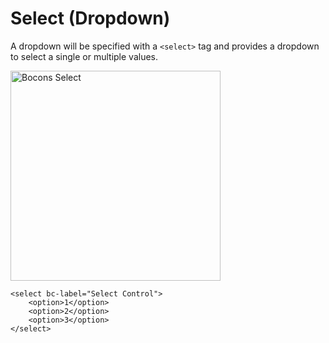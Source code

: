 # Select (Dropdown)

A dropdown will be specified with a `<select>` tag and provides a dropdown to select a single or multiple values.

<img class="img-shadow img-responsive center-block" src="https://raw.githubusercontent.com/brecons/bootstrap-tag-helper/master/docs/images/select_01.PNG" width="336" alt="Bocons Select">

```markup
<select bc-label="Select Control">
    <option>1</option>
    <option>2</option>
    <option>3</option>
</select>
```